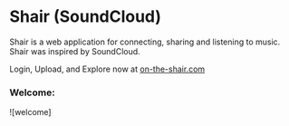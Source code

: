 # Shair (SoundCloud)

Shair is a web application for connecting, sharing and listening to music. Shair was inspired by SoundCloud.

Login, Upload, and Explore now at [on-the-shair.com](https://on-the-shair.herokuapp.com/)

### Welcome:
![welcome]
